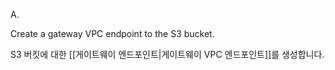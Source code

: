 A.

Create a gateway VPC endpoint to the S3 bucket.

S3 버킷에 대한 [[게이트웨이 엔드포인트|게이트웨이 VPC 엔드포인트]]를 생성합니다.

​

